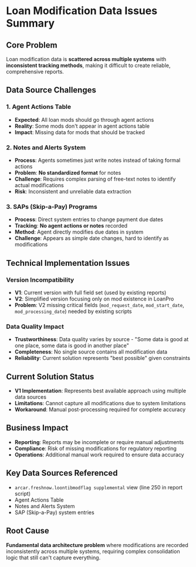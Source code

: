 # Loan Modification Data Issues Summary

## Core Problem
Loan modification data is **scattered across multiple systems** with **inconsistent tracking methods**, making it difficult to create reliable, comprehensive reports.

## Data Source Challenges

### 1. Agent Actions Table
- **Expected**: All loan mods should go through agent actions
- **Reality**: Some mods don't appear in agent actions table
- **Impact**: Missing data for mods that should be tracked

### 2. Notes and Alerts System
- **Process**: Agents sometimes just write notes instead of taking formal actions
- **Problem**: **No standardized format** for notes
- **Challenge**: Requires complex parsing of free-text notes to identify actual modifications
- **Risk**: Inconsistent and unreliable data extraction

### 3. SAPs (Skip-a-Pay) Programs
- **Process**: Direct system entries to change payment due dates
- **Tracking**: **No agent actions or notes** recorded
- **Method**: Agent directly modifies due dates in system
- **Challenge**: Appears as simple date changes, hard to identify as modifications

## Technical Implementation Issues

### Version Incompatibility
- **V1**: Current version with full field set (used by existing reports)
- **V2**: Simplified version focusing only on mod existence in LoanPro
- **Problem**: V2 missing critical fields (`mod_request_date`, `mod_start_date`, `mod_processing_date`) needed by existing scripts

### Data Quality Impact
- **Trustworthiness**: Data quality varies by source - "Some data is good at one place, some data is good in another place"
- **Completeness**: No single source contains all modification data
- **Reliability**: Current solution represents "best possible" given constraints

## Current Solution Status
- **V1 Implementation**: Represents best available approach using multiple data sources
- **Limitations**: Cannot capture all modifications due to system limitations
- **Workaround**: Manual post-processing required for complete accuracy

## Business Impact
- **Reporting**: Reports may be incomplete or require manual adjustments
- **Compliance**: Risk of missing modifications for regulatory reporting
- **Operations**: Additional manual work required to ensure data accuracy

## Key Data Sources Referenced
- `arcar.freshnow.loontibmodflag supplemental` view (line 250 in report script)
- Agent Actions Table
- Notes and Alerts System
- SAP (Skip-a-Pay) system entries

## Root Cause
**Fundamental data architecture problem** where modifications are recorded inconsistently across multiple systems, requiring complex consolidation logic that still can't capture everything.

